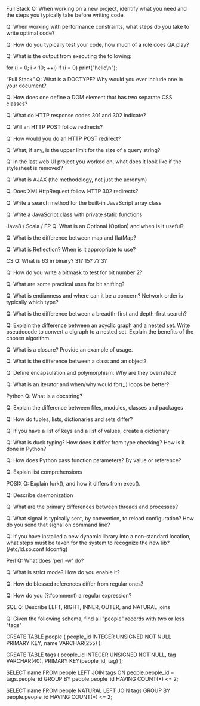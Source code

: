 Full Stack
Q: When working on a new project, identify what you need and the steps you typically take before writing code.

Q: When working with performance constraints, what steps do you take to write optimal code?

Q: How do you typically test your code, how much of a role does QA play?

Q: What is the output from executing the following:

  for (i = 0; i < 10; ++i) if (i = 0) print("hello\n");

“Full Stack”
Q: What is a DOCTYPE? Why would you ever include one in your document?

Q: How does one define a DOM element that has two separate CSS classes?

Q: What do HTTP response codes 301 and 302 indicate?

Q: Will an HTTP POST follow redirects?

Q: How would you do an HTTP POST redirect?

Q: What, if any, is the upper limit for the size of a query string?

Q: In the last web UI project you worked on, what does it look like if the stylesheet is removed?

Q: What is AJAX (the methodology, not just the acronym)

Q: Does XMLHttpRequest follow HTTP 302 redirects?

Q: Write a search method for the built-in JavaScript array class

Q: Write a JavaScript class with private static functions

Java8 / Scala / FP
Q: What is an Optional (Option) and when is it useful?

Q: What is the difference between map and flatMap?

Q: What is Reflection? When is it appropriate to use?

CS
Q: What is 63 in binary? 31? 15? 7? 3?

Q: How do you write a bitmask to test for bit number 2?

Q: What are some practical uses for bit shifting?

Q: What is endianness and where can it be a concern? Network order is typically which type?

Q: What is the difference between a breadth-first and depth-first search?

Q: Explain the difference between an acyclic graph and a nested set.  Write pseudocode to convert a digraph to a nested set.  Explain the benefits of the chosen algorithm.

Q: What is a closure? Provide an example of usage.

Q: What is the difference between a class and an object?

Q: Define encapsulation and polymorphism. Why are they overrated?

Q: What is an iterator and when/why would for(;;) loops be better?

Python
Q: What is a docstring?

Q: Explain the difference between files, modules, classes and packages

Q: How do tuples, lists, dictionaries and sets differ?

Q: If you have a list of keys and a list of values, create a dictionary

Q: What is duck typing?  How does it differ from type checking?  How is it done in Python?

Q: How does Python pass function parameters?  By value or reference?

Q: Explain list comprehensions

POSIX
Q: Explain fork(), and how it differs from exec().

Q: Describe daemonization

Q: What are the primary differences between threads and processes?

Q: What signal is typically sent, by convention, to reload configuration?  How do you send that signal on command line?

Q: If you have installed a new dynamic library into a non-standard location, what steps must be taken for the system to recognize the new lib?
(/etc/ld.so.conf ldconfig)

Perl
Q: What does 'perl -w' do?

Q: What is strict mode? How do you enable it?

Q: How do blessed references differ from regular ones?

Q: How do you (?#comment) a regular expression?

SQL
Q: Describe LEFT, RIGHT, INNER, OUTER, and NATURAL joins

Q: Given the following schema, 
find all "people" records with two or less "tags"

CREATE TABLE people (
  people_id INTEGER UNSIGNED NOT NULL PRIMARY KEY,
  name VARCHAR(255)
);

CREATE TABLE tags (
  people_id INTEGER UNSIGNED NOT NULL,
  tag VARCHAR(40),
  PRIMARY KEY(people_id, tag)
);

SELECT name FROM people LEFT JOIN tags ON people.people_id = tags.people_id GROUP BY people.people_id HAVING COUNT(*) <= 2;

SELECT name FROM people NATURAL LEFT JOIN tags GROUP BY people.people_id HAVING COUNT(*) <= 2;



